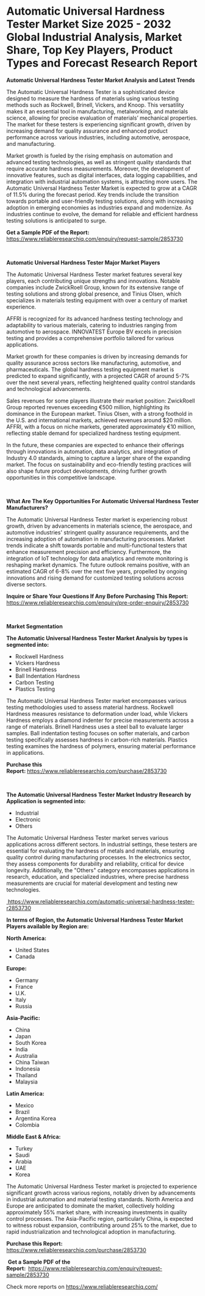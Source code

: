 <p><h1>Automatic Universal Hardness Tester Market Size 2025 - 2032 Global Industrial Analysis, Market Share, Top Key Players, Product Types and Forecast Research Report</h1></p><p><strong>Automatic Universal Hardness Tester Market Analysis and Latest Trends</strong></p>
<p><p>The Automatic Universal Hardness Tester is a sophisticated device designed to measure the hardness of materials using various testing methods such as Rockwell, Brinell, Vickers, and Knoop. This versatility makes it an essential tool in manufacturing, metalworking, and materials science, allowing for precise evaluation of materials’ mechanical properties. The market for these testers is experiencing significant growth, driven by increasing demand for quality assurance and enhanced product performance across various industries, including automotive, aerospace, and manufacturing.</p><p>Market growth is fueled by the rising emphasis on automation and advanced testing technologies, as well as stringent quality standards that require accurate hardness measurements. Moreover, the development of innovative features, such as digital interfaces, data logging capabilities, and integration with industrial automation systems, is attracting more users. The Automatic Universal Hardness Tester Market is expected to grow at a CAGR of 11.5% during the forecast period. Key trends include the transition towards portable and user-friendly testing solutions, along with increasing adoption in emerging economies as industries expand and modernize. As industries continue to evolve, the demand for reliable and efficient hardness testing solutions is anticipated to surge.</p></p>
<p><strong>Get a Sample PDF of the Report:&nbsp;</strong> <a href="https://www.reliableresearchiq.com/enquiry/request-sample/2853730?utm_campaign=2783&utm_medium=2&utm_source=Github&utm_content=ia&utm_term=12032025&utm_id=automatic-universal-hardness-tester">https://www.reliableresearchiq.com/enquiry/request-sample/2853730</a></p>
<p>&nbsp;</p>
<p><strong>Automatic Universal Hardness Tester Major Market Players</strong></p>
<p><p>The Automatic Universal Hardness Tester market features several key players, each contributing unique strengths and innovations. Notable companies include ZwickRoell Group, known for its extensive range of testing solutions and strong global presence, and Tinius Olsen, which specializes in materials testing equipment with over a century of market experience. </p><p>AFFRI is recognized for its advanced hardness testing technology and adaptability to various materials, catering to industries ranging from automotive to aerospace. INNOVATEST Europe BV excels in precision testing and provides a comprehensive portfolio tailored for various applications.</p><p>Market growth for these companies is driven by increasing demands for quality assurance across sectors like manufacturing, automotive, and pharmaceuticals. The global hardness testing equipment market is predicted to expand significantly, with a projected CAGR of around 5-7% over the next several years, reflecting heightened quality control standards and technological advancements.</p><p>Sales revenues for some players illustrate their market position: ZwickRoell Group reported revenues exceeding €500 million, highlighting its dominance in the European market. Tinius Olsen, with a strong foothold in the U.S. and international markets, achieved revenues around $20 million. AFFRI, with a focus on niche markets, generated approximately €10 million, reflecting stable demand for specialized hardness testing equipment.</p><p>In the future, these companies are expected to enhance their offerings through innovations in automation, data analytics, and integration of Industry 4.0 standards, aiming to capture a larger share of the expanding market. The focus on sustainability and eco-friendly testing practices will also shape future product developments, driving further growth opportunities in this competitive landscape.</p></p>
<p>&nbsp;</p>
<p><strong>What Are The Key Opportunities For Automatic Universal Hardness Tester Manufacturers?</strong></p>
<p><p>The Automatic Universal Hardness Tester market is experiencing robust growth, driven by advancements in materials science, the aerospace, and automotive industries' stringent quality assurance requirements, and the increasing adoption of automation in manufacturing processes. Market trends indicate a shift towards portable and multi-functional testers that enhance measurement precision and efficiency. Furthermore, the integration of IoT technology for data analytics and remote monitoring is reshaping market dynamics. The future outlook remains positive, with an estimated CAGR of 6-8% over the next five years, propelled by ongoing innovations and rising demand for customized testing solutions across diverse sectors.</p></p>
<p><strong>Inquire or Share Your Questions If Any Before Purchasing This Report:</strong> <a href="https://www.reliableresearchiq.com/enquiry/pre-order-enquiry/2853730?utm_campaign=2783&utm_medium=2&utm_source=Github&utm_content=ia&utm_term=12032025&utm_id=automatic-universal-hardness-tester">https://www.reliableresearchiq.com/enquiry/pre-order-enquiry/2853730</a></p>
<p>&nbsp;</p>
<p><strong>Market Segmentation</strong></p>
<p><strong>The Automatic Universal Hardness Tester Market Analysis by types is segmented into:</strong></p>
<p><ul><li>Rockwell Hardness</li><li>Vickers Hardness</li><li>Brinell Hardness</li><li>Ball Indentation Hardness</li><li>Carbon Testing</li><li>Plastics Testing</li></ul></p>
<p><p>The Automatic Universal Hardness Tester market encompasses various testing methodologies used to assess material hardness. Rockwell Hardness measures resistance to deformation under load, while Vickers Hardness employs a diamond indenter for precise measurements across a range of materials. Brinell Hardness uses a steel ball to evaluate larger samples. Ball indentation testing focuses on softer materials, and carbon testing specifically assesses hardness in carbon-rich materials. Plastics testing examines the hardness of polymers, ensuring material performance in applications.</p></p>
<p><strong>Purchase this Report:&nbsp;</strong><a href="https://www.reliableresearchiq.com/purchase/2853730?utm_campaign=2783&utm_medium=2&utm_source=Github&utm_content=ia&utm_term=12032025&utm_id=automatic-universal-hardness-tester">https://www.reliableresearchiq.com/purchase/2853730</a></p>
<p>&nbsp;</p>
<p><strong>The Automatic Universal Hardness Tester Market Industry Research by Application is segmented into:</strong></p>
<p><ul><li>Industrial</li><li>Electronic</li><li>Others</li></ul></p>
<p><p>The Automatic Universal Hardness Tester market serves various applications across different sectors. In industrial settings, these testers are essential for evaluating the hardness of metals and materials, ensuring quality control during manufacturing processes. In the electronics sector, they assess components for durability and reliability, critical for device longevity. Additionally, the "Others" category encompasses applications in research, education, and specialized industries, where precise hardness measurements are crucial for material development and testing new technologies.</p></p>
<p><a href="https://www.reliableresearchiq.com/automatic-universal-hardness-tester-r2853730?utm_campaign=2783&utm_medium=2&utm_source=Github&utm_content=ia&utm_term=12032025&utm_id=automatic-universal-hardness-tester">&nbsp;https://www.reliableresearchiq.com/automatic-universal-hardness-tester-r2853730</a></p>
<p><strong>In terms of Region, the Automatic Universal Hardness Tester Market Players available by Region are:</strong></p>
<p>
    <p> <strong> North America: </strong>
        <ul>
            <li>United States</li>
            <li>Canada</li>
        </ul>
        </p> 
    <p> <strong> Europe: </strong>
        <ul>
            <li>Germany</li>
            <li>France</li>
            <li>U.K.</li>
            <li>Italy</li>
            <li>Russia</li>
        </ul>
        </p> 
    <p> <strong> Asia-Pacific: </strong>
        <ul>
            <li>China</li>
            <li>Japan</li>
            <li>South Korea</li>
            <li>India</li>
            <li>Australia</li>
            <li>China Taiwan</li>
            <li>Indonesia</li>
            <li>Thailand</li>
            <li>Malaysia</li>
        </ul>
        </p> 
    <p> <strong> Latin America: </strong>
        <ul>
            <li>Mexico</li>
            <li>Brazil</li>
            <li>Argentina Korea</li>
            <li>Colombia</li>
        </ul>
        </p> 
    <p> <strong> Middle East & Africa: </strong>
        <ul>
            <li>Turkey</li>
            <li>Saudi</li>
            <li>Arabia</li>
            <li>UAE</li>
            <li>Korea</li>
        </ul>
    </p>
    </p>
<p><p>The Automatic Universal Hardness Tester market is projected to experience significant growth across various regions, notably driven by advancements in industrial automation and material testing standards. North America and Europe are anticipated to dominate the market, collectively holding approximately 55% market share, with increasing investments in quality control processes. The Asia-Pacific region, particularly China, is expected to witness robust expansion, contributing around 25% to the market, due to rapid industrialization and technological adoption in manufacturing.</p></p>
<p><strong>Purchase this Report: </strong><a href="https://www.reliableresearchiq.com/purchase/2853730?utm_campaign=2783&utm_medium=2&utm_source=Github&utm_content=ia&utm_term=12032025&utm_id=automatic-universal-hardness-tester">https://www.reliableresearchiq.com/purchase/2853730</a></p>
<p>&nbsp;<strong>Get a Sample PDF of the Report:&nbsp;&nbsp;</strong><a href="https://www.reliableresearchiq.com/enquiry/request-sample/2853730?utm_campaign=2783&utm_medium=2&utm_source=Github&utm_content=ia&utm_term=12032025&utm_id=automatic-universal-hardness-tester">https://www.reliableresearchiq.com/enquiry/request-sample/2853730</a></p>
<p><strong></strong></p>
<p>Check more reports on <a href="https://www.reliableresearchiq.com/?utm_campaign=2783&utm_medium=2&utm_source=Github&utm_content=ia&utm_term=12032025&utm_id=automatic-universal-hardness-tester">https://www.reliableresearchiq.com/</a></p>